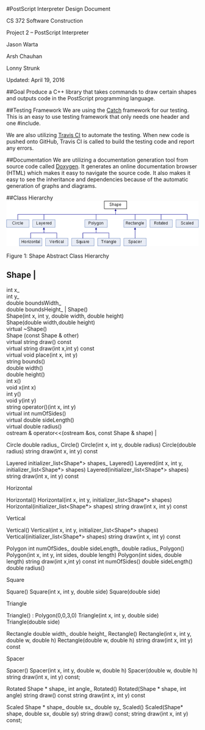 #PostScript Interpreter Design Document

CS 372 Software Construction

Project 2 – PostScript Interpreter

Jason Warta

Arsh Chauhan

Lonny Strunk

Updated: April 19, 2016

##Goal
Produce a C++ library that takes commands to draw certain shapes and outputs code in the PostScript programming language.

##Testing Framework
We are using the [Catch](https://github.com/philsquared/Catch) framework for our testing. This is an easy to use testing framework that only needs one header and one #include.

We are also utilizing [Travis CI](https://travis-ci.org/) to automate the testing. When new code is pushed onto GitHub, Travis CI is called to build the testing code and report any errors.

##Documentation
We are utilizing a documentation generation tool from source code called [Doxygen](http://www.stack.nl/~dimitri/doxygen/). It generates an online documentation browser (HTML) which makes it easy to navigate the source code. It also makes it easy to see the inheritance and dependencies because of the automatic generation of graphs and diagrams.

##Class Hierarchy
![Figure 1: Shape Abstract Class Hierarchy](https://github.com/Arsh25/Postscript_Interpreter/blob/master/html/class_shape.png)

Figure 1: Shape Abstract Class Hierarchy

Shape |
---
int x_<br>int y_<br>double boundsWidth_<br>double boundsHeight_ |
Shape()<br>Shape(int x, int y, double width, double height)<br>Shape(double width,double height)<br>virtual ~Shape()
<br>Shape (const Shape & other)<br>virtual string draw() const<br>virtual string draw(int x,int y) const<br>virtual void place(int x, int y)<br>string bounds()<br>double width()<br>double height()<br>int x()<br>void x(int x)<br>int y()<br>void y(int y)<br>string operator()(int x, int y)<br>virtual int numOfSides()<br>virtual double sideLength()<br>virtual double radius()<br>ostream & operator<<(ostream &os, const Shape & shape) |

Circle
double radius_
Circle()
Circle(int x, int y, double radius)
Circle(double radius)
string draw(int x, int y) const

Layered
initializer_list<Shape*> shapes_
Layered()
Layered(int x, int y, initializer_list<Shape*> shapes)
Layered(initializer_list<Shape*> shapes)
string draw(int x, int y) const

Horizontal

Horizontal()
Horizontal(int x, int y, initializer_list<Shape*> shapes)
Horizontal(initializer_list<Shape*> shapes)
string draw(int x, int y) const


Vertical

Vertical()
Vertical(int x, int y, initializer_list<Shape*> shapes)
Vertical(initializer_list<Shape*> shapes)
string draw(int x, int y) const

Polygon
int numOfSides_
double sideLength_
double radius_
Polygon()
Polygon(int x, int y, int sides, double length)
Polygon(int sides, double length)
string draw(int x,int y) const
int numOfSides()
double sideLength()
double radius()

Square

Square()
Square(int x, int y, double side)
Square(double side) 

Triangle

Triangle() : Polygon(0,0,3,0)
Triangle(int x, int y, double side)
Triangle(double side)

Rectangle
double width_
double height_
Rectangle()
Rectangle(int x, int y, double w, double h)
Rectangle(double w, double h)
string draw(int x, int y) const

Spacer

Spacer()
Spacer(int x, int y, double w, double h) 
Spacer(double w, double h) 
string draw(int x, int y) const;

Rotated
Shape * shape_
int angle_
Rotated()
Rotated(Shape * shape, int angle)
string draw() const
string draw(int x, int y) const

Scaled
Shape * shape_
double sx_
double sy_
Scaled()
Scaled(Shape* shape, double sx, double sy) 
string draw() const;
string draw(int x, int y) const;

